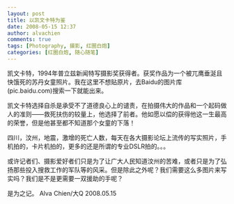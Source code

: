 ```yaml
---
layout: post
title: 以凯文卡特为鉴
date: 2008-05-15 12:37
author: alvachien
comments: true
tags: [Photography, 摄影, 红圈白炮]
categories: [红圈白炮, 随心随笔]
---
```


凯文卡特，1994年普立兹新闻特写摄影奖获得者。获奖作品为一个被兀鹰垂涎且快饿死的苏丹女童照片。我在这里不想贴原片，去Baidu的图片库(pic.baidu.com)搜索一下就能出来。

凯文卡特选择自杀是承受不了道德良心上的谴责，在拍摄伟大的作品和一个起码做人的准则——救死扶伤的较量上，他选择了前者。他如愿以偿的获得他这一生最高的荣誉，但是他甚至都不知道那个女童的下落！

四川，汶州，地震，激增的死亡人数，每天在各大摄影论坛上流传的写实照片，手机拍的，卡片机拍的，更多的还是所谓的专业DSLR拍的。。。

或许记者们、摄影爱好者们只是为了让广大人民知道汶州的苦难，或者只是为了弘扬那些投入搜救工作的军队等的风采。但是除此之外呢？我们需要这么多图片来写实吗？我们是不是更需要一双援助的手呢？

是为之记。
Alva Chien/大Q
2008.05.15

